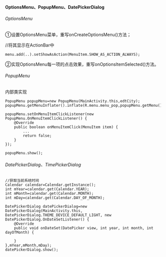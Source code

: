 #### OptionsMenu、PopupMenu、DatePickerDialog

###### OptionsMenu

①设置OptionsMenu菜单，重写onCreateOptionsMenu()方法；

//将其显示在ActionBar中

`menu.add(..).setShowAsAction(MenuItem.SHOW_AS_ACTION_ALWAYS);`

②实现OptionsMenu每一项的点击效果，重写onOptionsItemSelected()方法。

###### PopupMenu

内部类实现

```
PopupMenu popupMenu=new PopupMenu(MainActivity.this,edtCity);                popupMenu.getMenuInflater().inflate(R.menu.menu_pop,popupMenu.getMenu());

popupMenu.setOnMenuItemClickListener(new PopupMenu.OnMenuItemClickListener() {
	@Override
    public boolean onMenuItemClick(MenuItem item) {
        ...            
    	return false;
    }
});

popupMenu.show();
```

###### DatePickerDialog、TimePickerDialog

```
//获取当前系统时间
Calendar calendar=Calendar.getInstance();
int mYear=calendar.get(Calendar.YEAR);
int mMonth=calendar.get(Calendar.MONTH);
int mDay=calendar.get(Calendar.DAY_OF_MONTH);
```

```
DatePickerDialog datePickerDialog=new DatePickerDialog(MainActivity.this, DatePickerDialog.THEME_DEVICE_DEFAULT_LIGHT, new DatePickerDialog.OnDateSetListener() {
	@Override
	public void onDateSet(DatePicker view, int year, int month, int dayOfMonth) {

	}
},mYear,mMonth,mDay);
datePickerDialog.show();
```

